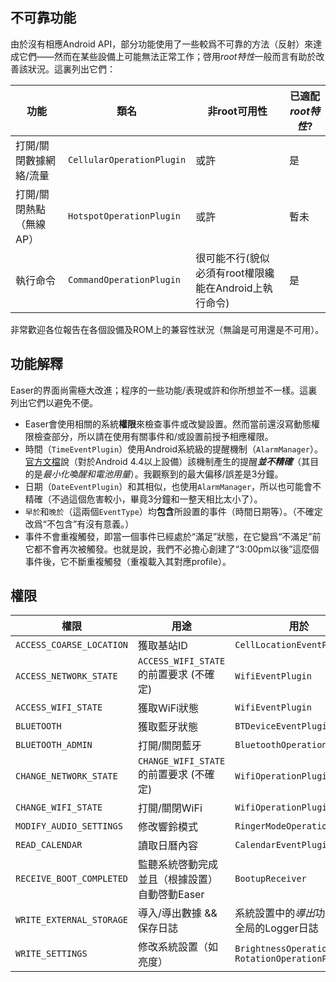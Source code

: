 ## 不可靠功能 ##
由於沒有相應Android API，部分功能使用了一些較爲不可靠的方法（反射）來達成它們——然而在某些設備上可能無法正常工作；啓用*root特性*一般而言有助於改善該狀況。這裏列出它們：

| 功能 | 類名 | 非root可用性 | 已適配*root特性*? |
| --- | --- | --- | --- |
| 打開/關閉數據網絡/流量 | `CellularOperationPlugin` | 或許 | 是 |
| 打開/關閉熱點（無線AP） | `HotspotOperationPlugin` | 或許 | 暫未 |
| 執行命令 | `CommandOperationPlugin` | 很可能不行(貌似必須有root權限纔能在Android上執行命令) | 是 |

非常歡迎各位報告在各個設備及ROM上的兼容性狀況（無論是可用還是不可用）。

## 功能解釋 ##
Easer的界面尚需極大改進；程序的一些功能/表現或許和你所想並不一樣。這裏列出它們以避免不便。

* Easer會使用相關的系統**權限**來檢查事件或改變設置。然而當前還沒寫動態權限檢查部分，所以請在使用有關事件和/或設置前授予相應權限。
* 時間（`TimeEventPlugin`）使用Android系統級的提醒機制（`AlarmManager`）。[官方文檔](https://developer.android.com/reference/android/app/AlarmManager.html)說（對於Android 4.4以上設備）該機制產生的提醒***並不精確***（其目的是*最小化喚醒和電池用量*）。我觀察到的最大偏移/誤差是3分鐘。
* 日期（`DateEventPlugin`）和其相似，也使用`AlarmManager`，所以也可能會不精確（不過這個危害較小，畢竟3分鐘和一整天相比太小了）。
* `早於`和`晚於`（這兩個`EventType`）均**包含**所設置的事件（時間日期等）。（不確定改爲“不包含”有沒有意義。）
* 事件不會重複觸發，即當一個事件已經處於“滿足”狀態，在它變爲“不滿足”前它都不會再次被觸發。也就是說，我們不必擔心創建了“3:00pm以後”這麼個事件後，它不斷重複觸發（重複載入其對應profile）。

## 權限 ##
| 權限 | 用途 | 用於 |
| --- | --- | --- |
| `ACCESS_COARSE_LOCATION` | 獲取基站ID | `CellLocationEventPlugin` |
| `ACCESS_NETWORK_STATE` | `ACCESS_WIFI_STATE`的前置要求 (不確定) | `WifiEventPlugin` |
| `ACCESS_WIFI_STATE` | 獲取WiFi狀態 | `WifiEventPlugin` |
| `BLUETOOTH` | 獲取藍牙狀態 | `BTDeviceEventPlugin` |
| `BLUETOOTH_ADMIN` | 打開/關閉藍牙 | `BluetoothOperationPlugin` |
| `CHANGE_NETWORK_STATE` | `CHANGE_WIFI_STATE`的前置要求 (不確定) | `WifiOperationPlugin` |
| `CHANGE_WIFI_STATE` | 打開/關閉WiFi | `WifiOperationPlugin` |
| `MODIFY_AUDIO_SETTINGS` | 修改響鈴模式 | `RingerModeOperationPlugin` |
| `READ_CALENDAR` | 讀取日曆內容 | `CalendarEventPlugin` |
| `RECEIVE_BOOT_COMPLETED` | 監聽系統啓動完成並且（根據設置）自動啓動Easer | `BootupReceiver` |
| `WRITE_EXTERNAL_STORAGE` | 導入/導出數據 && 保存日誌 | 系統設置中的*導出*功能 && 全局的Logger日誌 |
| `WRITE_SETTINGS` | 修改系統設置（如亮度） | `BrightnessOperationPlugin` `RotationOperationPlugin` |